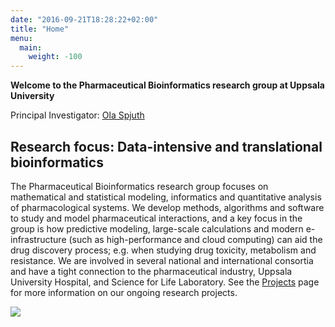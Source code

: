 ```yaml
---
date: "2016-09-21T18:28:22+02:00"
title: "Home"
menu:
  main:
    weight: -100
---
```


**Welcome to the Pharmaceutical Bioinformatics research group at Uppsala University**

Principal Investigator: [Ola Spjuth](https://pharmb.io/people/olas/)

Research focus: Data-intensive and translational bioinformatics
---------------------------------------------------------------

The Pharmaceutical Bioinformatics research group focuses on mathematical and statistical modeling, informatics and quantitative analysis of pharmacological systems. We develop methods, algorithms and software to study and model pharmaceutical interactions, and a key focus in the group is how predictive modeling, large-scale calculations and modern e-infrastructure (such as high-performance and cloud computing) can aid the drug discovery process; e.g. when studying drug toxicity, metabolism and resistance. We are involved in several national and international consortia and have a tight connection to the pharmaceutical industry, Uppsala University Hospital, and Science for Life Laboratory. See the [Projects](https://pharmb.io/project/) page for more information on our ongoing research projects.

![](http://uploads.webflow.com/5768239c1f7004325ac735c4/5768272b31f647c5363144d7_443954_3overview-fig2.png)
